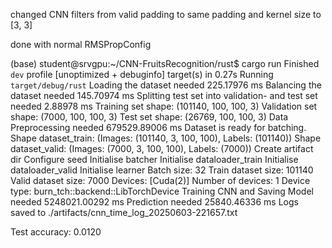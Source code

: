 changed CNN filters from valid padding to same padding and kernel size to [3, 3]

done with normal RMSPropConfig

(base) student@srvgpu:~/CNN-FruitsRecognition/rust$ cargo run
Finished `dev` profile [unoptimized + debuginfo] target(s) in 0.27s
Running `target/debug/rust`
Loading the dataset needed 225.17976 ms
Balancing the dataset needed 145.70974 ms
Splitting test set into validation- and test set needed 2.88978 ms
Training set shape: (101140, 100, 100, 3)
Validation set shape: (7000, 100, 100, 3)
Test set shape: (26769, 100, 100, 3)
Data Preprocessing needed 679529.89006 ms
Dataset is ready for batching.
Shape dataset_train: (Images: (101140, 3, 100, 100), Labels: (101140))
Shape dataset_valid: (Images: (7000, 3, 100, 100), Labels: (7000))
Create artifact dir
Configure seed
Initialise batcher
Initialise dataloader_train
Initialise dataloader_valid
Initialise learner
Batch size: 32
Train dataset size: 101140
Valid dataset size: 7000
Devices: [Cuda(2)]
Number of devices: 1
Device type: burn_tch::backend::LibTorchDevice
Training CNN and Saving Model needed 5248021.00292 ms
Prediction needed 25840.46336 ms
Logs saved to ./artifacts/cnn_time_log_20250603-221657.txt

Test accuracy: 0.0120
